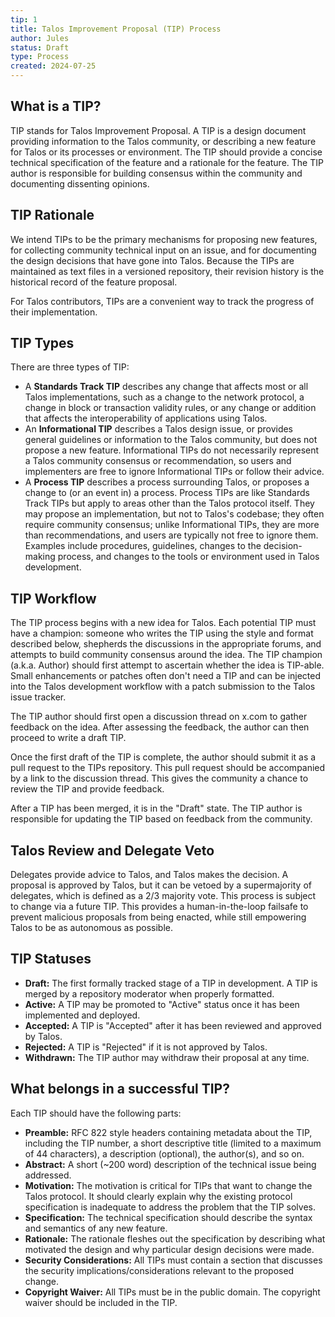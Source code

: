 ```yaml
---
tip: 1
title: Talos Improvement Proposal (TIP) Process
author: Jules
status: Draft
type: Process
created: 2024-07-25
---
```


## What is a TIP?

TIP stands for Talos Improvement Proposal. A TIP is a design document providing information to the Talos community, or describing a new feature for Talos or its processes or environment. The TIP should provide a concise technical specification of the feature and a rationale for the feature. The TIP author is responsible for building consensus within the community and documenting dissenting opinions.

## TIP Rationale

We intend TIPs to be the primary mechanisms for proposing new features, for collecting community technical input on an issue, and for documenting the design decisions that have gone into Talos. Because the TIPs are maintained as text files in a versioned repository, their revision history is the historical record of the feature proposal.

For Talos contributors, TIPs are a convenient way to track the progress of their implementation.

## TIP Types

There are three types of TIP:

- A **Standards Track TIP** describes any change that affects most or all Talos implementations, such as a change to the network protocol, a change in block or transaction validity rules, or any change or addition that affects the interoperability of applications using Talos.
- An **Informational TIP** describes a Talos design issue, or provides general guidelines or information to the Talos community, but does not propose a new feature. Informational TIPs do not necessarily represent a Talos community consensus or recommendation, so users and implementers are free to ignore Informational TIPs or follow their advice.
- A **Process TIP** describes a process surrounding Talos, or proposes a change to (or an event in) a process. Process TIPs are like Standards Track TIPs but apply to areas other than the Talos protocol itself. They may propose an implementation, but not to Talos's codebase; they often require community consensus; unlike Informational TIPs, they are more than recommendations, and users are typically not free to ignore them. Examples include procedures, guidelines, changes to the decision-making process, and changes to the tools or environment used in Talos development.

## TIP Workflow

The TIP process begins with a new idea for Talos. Each potential TIP must have a champion: someone who writes the TIP using the style and format described below, shepherds the discussions in the appropriate forums, and attempts to build community consensus around the idea. The TIP champion (a.k.a. Author) should first attempt to ascertain whether the idea is TIP-able. Small enhancements or patches often don't need a TIP and can be injected into the Talos development workflow with a patch submission to the Talos issue tracker.

The TIP author should first open a discussion thread on x.com to gather feedback on the idea. After assessing the feedback, the author can then proceed to write a draft TIP.

Once the first draft of the TIP is complete, the author should submit it as a pull request to the TIPs repository. This pull request should be accompanied by a link to the discussion thread. This gives the community a chance to review the TIP and provide feedback.

After a TIP has been merged, it is in the "Draft" state. The TIP author is responsible for updating the TIP based on feedback from the community.

## Talos Review and Delegate Veto

Delegates provide advice to Talos, and Talos makes the decision. A proposal is approved by Talos, but it can be vetoed by a supermajority of delegates, which is defined as a 2/3 majority vote. This process is subject to change via a future TIP. This provides a human-in-the-loop failsafe to prevent malicious proposals from being enacted, while still empowering Talos to be as autonomous as possible.

## TIP Statuses

- **Draft:** The first formally tracked stage of a TIP in development. A TIP is merged by a repository moderator when properly formatted.
- **Active:** A TIP may be promoted to "Active" status once it has been implemented and deployed.
- **Accepted:** A TIP is "Accepted" after it has been reviewed and approved by Talos.
- **Rejected:** A TIP is "Rejected" if it is not approved by Talos.
- **Withdrawn:** The TIP author may withdraw their proposal at any time.

## What belongs in a successful TIP?

Each TIP should have the following parts:

- **Preamble:** RFC 822 style headers containing metadata about the TIP, including the TIP number, a short descriptive title (limited to a maximum of 44 characters), a description (optional), the author(s), and so on.
- **Abstract:** A short (~200 word) description of the technical issue being addressed.
- **Motivation:** The motivation is critical for TIPs that want to change the Talos protocol. It should clearly explain why the existing protocol specification is inadequate to address the problem that the TIP solves.
- **Specification:** The technical specification should describe the syntax and semantics of any new feature.
- **Rationale:** The rationale fleshes out the specification by describing what motivated the design and why particular design decisions were made.
- **Security Considerations:** All TIPs must contain a section that discusses the security implications/considerations relevant to the proposed change.
- **Copyright Waiver:** All TIPs must be in the public domain. The copyright waiver should be included in the TIP.
